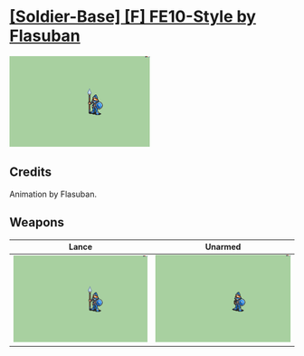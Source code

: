 # [\[Soldier-Base\] \[F\] FE10-Style by Flasuban](./)

<img src="./2.%20Lance/Lance_000.png" alt="[Soldier-Base] [F] FE10-Style by Flasuban standing" />

## Credits

Animation by Flasuban.

## Weapons


|Lance |Unarmed |
|  :---: | :---: |
| <img alt="Lance animation" src="./2.%20Lance/Lance.gif" /> | <img alt="Unarmed animation" src="./8.%20Unarmed/Unarmed.gif" /> |
